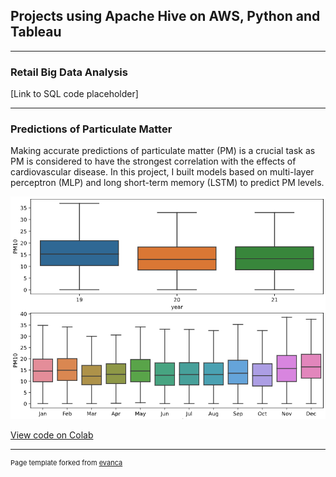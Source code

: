 ## Projects using Apache Hive on AWS, Python and Tableau

---

### Retail Big Data Analysis

[Link to SQL code placeholder]

---

### Predictions of Particulate Matter

Making accurate predictions of particulate matter (PM) is a crucial task as PM is considered to have the strongest correlation with the effects of cardiovascular disease. In this project, I built models based on multi-layer perceptron (MLP) and long short-term memory (LSTM) to predict PM levels.

<img src="images/pm_by_year_months.png?raw=true"/>

[View code on Colab](https://colab.research.google.com/drive/134QM8Ah_wwNK0vpZb3M9A6XkpY9PJLy2?usp=sharing)

---
<p style="font-size:11px">Page template forked from <a href="https://github.com/evanca/quick-portfolio">evanca</a></p>
<!-- Remove above link if you don't want to attribute -->
